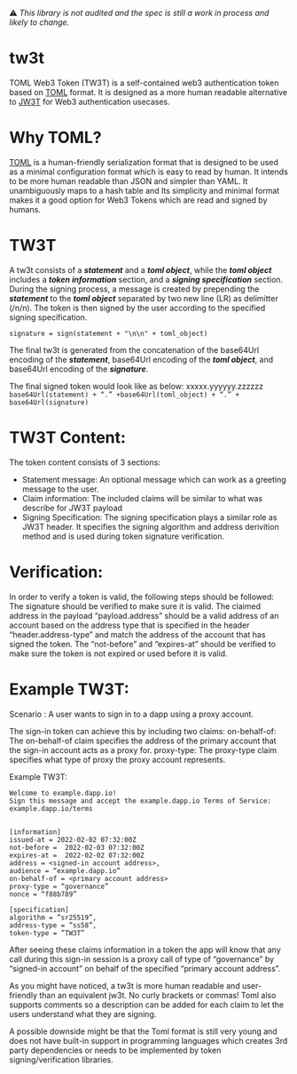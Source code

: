 :warning: _This library is not audited and the spec is still a work in process and likely to change._
# tw3t

TOML Web3 Token (TW3T) is a self-contained web3 authentication token based on [TOML](https://toml.io/en/) format. It is designed as a more human readable alternative to [JW3T](https://github.com/hamidra/jw3t) for Web3 authentication usecases.

# Why TOML?

[TOML](https://toml.io/en/) is a human-friendly serialization format that is designed to be used as a minimal configuration format which is easy to read by human. It intends to be more human readable than JSON and simpler than YAML. It unambiguously maps to a hash table and Its simplicity and minimal format makes it a good option for Web3 Tokens which are read and signed by humans.

# TW3T

A tw3t consists of a **_statement_** and a **_toml object_**, while the **_toml object_** includes a **_token information_** section, and a **_signing specification_** section.
During the signing process, a message is created by prepending the **_statement_** to the **_toml object_** separated by two new line (LR) as delimitter (/n/n). The token is then signed by the user according to the specified signing specification. 

```signature = sign(statement + "\n\n" + toml_object)```

The final tw3t is generated from the concatenation of the base64Url encoding of the **_statement_**, base64Url encoding of the **_toml object_**, and base64Url encoding of the **_signature_**.

The final signed token would look like as below:
xxxxx.yyyyyy.zzzzzz
```base64Url(statement) + “.” +base64Url(toml_object) + “.” + base64Url(signature)```

# TW3T Content:

The token content consists of 3 sections:

- Statement message:
  An optional message which can work as a greeting message to the user.
- Claim information:
  The included claims will be similar to what was describe for JW3T payload
- Signing Specification:
  The signing specification plays a similar role as JW3T header. It specifies the signing algorithm and address derivition method and is used during token signature verification.

# Verification:

In order to verify a token is valid, the following steps should be followed:
The signature should be verified to make sure it is valid.
The claimed address in the payload “payload.address” should be a valid address of an account based on the address type that is specified in the header “header.address-type” and match the address of the account that has signed the token.
The “not-before” and “expires-at” should be verified to make sure the token is not expired or used before it is valid.

# Example TW3T:

Scenario :
A user wants to sign in to a dapp using a proxy account.

The sign-in token can achieve this by including two claims:
on-behalf-of: The on-behalf-of claim specifies the address of the primary account that the sign-in account acts as a proxy for.
proxy-type: The proxy-type claim specifies what type of proxy the proxy account represents.

Example TW3T:

```
Welcome to example.dapp.io!
Sign this message and accept the example.dapp.io Terms of Service: example.dapp.io/terms


[information]
issued-at = 2022-02-02 07:32:00Z
not-before =  2022-02-03 07:32:00Z
expires-at =  2022-02-02 07:32:00Z
address = <signed-in account address>,
audience = “example.dapp.io”
on-behalf-of = <primary account address>
proxy-type = “governance”
nonce = “f88b789”

[specification]
algorithm = ”sr25519”,
address-type = ”ss58”,
token-type = ”TW3T”
```

After seeing these claims information in a token the app will know that any call during this sign-in session is a proxy call of type of “governance” by “signed-in account” on behalf of the specified “primary account address”.

As you might have noticed, a tw3t is more human readable and user-friendly than an equivalent jw3t. No curly brackets or commas! Toml also supports comments so a description can be added for each claim to let the users understand what they are signing.

A possible downside might be that the Toml format is still very young and does not have built-in support in programming languages which creates 3rd party dependencies or needs to be implemented by token signing/verification libraries.
